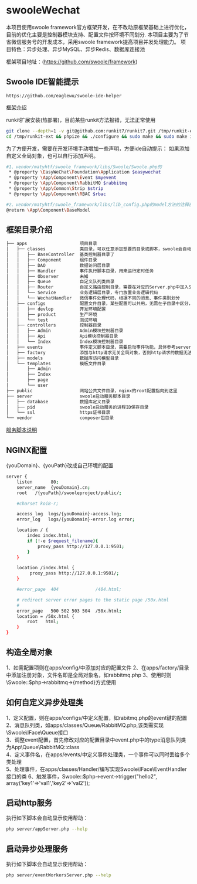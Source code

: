 # swooleWechat
本项目使用swoole framework官方框架开发，在不改动原框架基础上进行优化，目前的优化主要是控制器模块支持、配置文件按环境不同划分.
本项目主要为了节省微信服务号的开发成本，采用swoole framework提高项目并发处理能力。
项目特色：异步处理、异步MySQL、异步Redis、数据库连接池

框架项目地址：(https://github.com/swoole/framework)

Swoole IDE智能提示
----
```shell
https://github.com/eaglewu/swoole-ide-helper
```

[框架介绍](https://github.com/swoole/framework)

runkit扩展安装(热部署)，目前某些runkit方法报错，无法正常使用
```sh
git clone --depth=1 -v git@github.com:runkit7/runkit7.git /tmp/runkit-ext
cd /tmp/runkit-ext && phpize && ./configure && sudo make && sudo make install
```
为了方便开发，需要在开发环境手动增加一些声明，方便ide自动提示：
如果添加自定义全局对象，也可以自行添加声明。
```sh
#1、vendor/matyhtf/swoole_framework/libs/Swoole/Swoole.php的
 * @property \EasyWeChat\Foundation\Application $easywechat
 * @property \App\Component\Event $myevent
 * @property \App\Component\RabbitMQ $rabbitmq
 * @property \App\Common\Strip $strip
 * @property \App\Component\RBAC $rbac

#2、vendor/matyhtf/swoole_framework/libs/lib_config.php的model方法的注释部分return参数改为如下
@return \App\Component\BaseModel

```

框架目录介绍
----
```sh
├── apps                    项目目录
│   ├── classes             类目录，可以任意添加想要的目录或脚本，swoole会自动加载并注册命名空间
│   │   ├── BaseController  基类控制器目录了
│   │   ├── Component       组件目录
│   │   ├── DAO             数据访问层目录
│   │   ├── Handler         事件执行脚本目录，用来运行定时任务
│   │   ├── Observer        未知
│   │   ├── Queue           自定义队列类目录
│   │   ├── Router          自定义路由控制目录，需要在对应的Server.php中加入Swoole::getInstance()->addRouter(new App\Router\ModuleRouter(), true);
│   │   └── Service         业务逻辑层目录，专门放置业务逻辑代码
│   │   └── WechatHandler   微信事件处理代码，根据不同的消息、事件类别划分
│   ├── configs             配置文件目录，某些配置可以共用，无需在子目录中区分，具体实现自行控制
│   │   ├── devlop          开发环境配置
│   │   ├── product         生产环境
│   │   └── test            测试环境
│   ├── controllers         控制器目录
│   │   ├── Admin           Admin模块控制器目录
│   │   ├── Api             Api模块控制器目录
│   │   └── Index           Index模块控制器目录
│   ├── events              事件定义脚本目录，需要启动事件功能，具体参考server/README.md文件
│   ├── factory             添加与http请求无关全局对象，否则http请求的数据无法销毁，造成代码执行无法正确路由
│   ├── models              数据库访问模型目录
│   └── templates           模板文件目录
│       ├── Admin
│       ├── Index
│       ├── page
│       └── user
├── public                  网站公共文件目录，nginx的root配置指向到这里
├── server                  swoole启动服务脚本目录
│   ├── database            数据库定义目录
│   ├── pid                 swoole启动服务的进程ID保存目录
│   └── ssl                 https证书目录
└── vendor                  composer包目录
```
[服务脚本说明](server/README.md)

NGINX配置
----
{youDomain}、{youPath}改成自己环境的配置
```sh
server {
    listen       80;
    server_name  {youDomain}.cn;
    root   /{youPath}/swooleproject/public/;

    #charset koi8-r;

    access_log  logs/{youDomain}-access.log;
    error_log   logs/{youDomain}-error.log error;

    location / {
        index index.html;
        if (!-e $request_filename){
            proxy_pass http://127.0.0.1:9501;
        }
    }

    location /index.html {
         proxy_pass http://127.0.0.1:9501/;
    }

    #error_page  404              /404.html;

    # redirect server error pages to the static page /50x.html
    #
    error_page   500 502 503 504  /50x.html;
    location = /50x.html {
        root   html;
    }
}
```
构造全局对象
----
1、如需配置项则在apps/config/中添加对应的配置文件
2、在apps/factory/目录中添加注册对象，文件名即是全局对象名，如rabbitmq.php
3、使用时则\Swoole::$php->rabbitmq->{method}方式使用

如何自定义异步处理类
----
1、定义配置，则在apps/configs/中定义配置，如rabitmq.php的event键的配置<br>
2、消息队列类，如apps/classes/Queue/RabbitMQ.php,该类需实现\Swoole\IFace\Queue接口<br>
3、调整event配置，首先修改对应的配置目录中event.php中的type消息队列类为App\Queue\RabbitMQ::class<br>
4、定义事件名，在apps/events/中定义事件处理类，一个事件可以同时丢给多个类处理<br>
5、处理事件，在apps/classes/Handler/编写实现Swoole\IFace\EventHandler接口的类
6、触发事件，Swoole::$php->event->trigger("hello2", array('key1'=>'val1','key2'=>'val2'));

启动http服务
----
执行如下脚本会自动显示使用帮助：
```sh
php server/appServer.php --help
```
启动异步处理服务
----
执行如下脚本会自动显示使用帮助：
```sh
php server/eventWorkersServer.php --help
```


